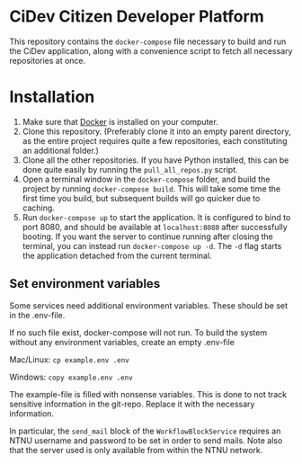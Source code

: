 # CiDev Citizen Developer Platform

This repository contains the `docker-compose` file necessary to build and run the CiDev application, along with a
convenience script to fetch all necessary repositories at once.

# Installation

1. Make sure that [Docker](https://www.docker.com/get-started) is installed on your computer.
2. Clone this repository. (Preferably clone it into an empty parent directory, as the entire project requires quite a
few repositories, each constituting an additional folder.)
3. Clone all the other repositories. If you have Python installed, this can be done quite easily by running the
`pull_all_repos.py` script.
4. Open a terminal window in the `docker-compose` folder, and build the project by running `docker-compose build`. This
will take some time the first time you build, but subsequent builds will go quicker due to caching.
5. Run `docker-compose up` to start the application. It is configured to bind to port 8080, and should be available at
`localhost:8080` after successfully booting. If you want the server to continue running after closing the terminal, you
can instead run `docker-compose up -d`. The `-d` flag starts the application detached from the current terminal.

## Set environment variables
Some services need additional environment variables. These should be set in the .env-file.

If no such file exist, docker-compose will not run. To build the system without any environment variables, create an empty .env-file

Mac/Linux:
```cp example.env .env```

Windows:
```copy example.env .env```

The example-file is filled with nonsense variables. This is done to not track sensitive information in the git-repo. Replace it with the necessary information.

In particular, the `send_mail` block of the `WorkflowBlockService` requires an NTNU username and password to be set in
order to send mails. Note also that the server used is only available from within the NTNU network.
